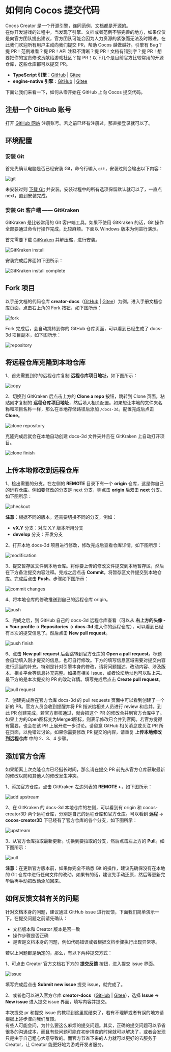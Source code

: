 # 如何向 Cocos 提交代码

Cocos Creator 是一个开源引擎，连同范例、文档都是开源的。<br>
在你开发游戏的过程中，当发现了引擎、文档或者范例不够完善的地方，如果仅仅是向官方团队提出建议，官方团队可能会因为人力资源的紧张而无法及时跟进。在此我们欢迎所有用户主动向我们提交 PR，帮助 Cocos 越做越好。引擎有 Bug？提 PR！范例难看？提 PR！API 注释不清晰？提 PR！文档有错别字？提 PR！想要把你的宝贵修改贡献给游戏社区？提 PR！以下几个是目前官方比较常用的开源仓库，这些仓库都可以提交 PR。

- **TypeScript 引擎**：[GitHub](https://github.com/cocos/cocos-engine/) | [Gitee](https://gitee.com/mirrors_cocos-creator/engine/)
- **engine-native 引擎**：[GitHub](https://github.com/cocos/engine-native/) | [Gitee](https://gitee.com/mirrors_cocos-creator/engine-native/)

下面让我们来看一下，如何从零开始在 GitHub 上向 Cocos 提交代码。

## 注册一个 GitHub 账号

打开 [GitHub 网站](https://github.com/) 注册账号。若之前已经有注册过，那直接登录就可以了。

## 环境配置

### 安装 Git

首先先确认电脑是否已经安装 Git，命令行输入 `git`，安装过则会输出以下内容：

![git](submit-pr/git.png)

未安装过则 [下载 Git](https://git-scm.com/download/) 并安装。安装过程中的所有选项保留默认就可以了，一直点 next，直到安装完成。

### 安装 Git 客户端 —— GitKraken

GitKraken 是比较常用的 Git 客户端工具。如果不使用 GitKraken 的话，Git 操作全部要通过命令行操作完成，比较麻烦。下面以 Windows 版本为例进行演示。

首先需要下载 [GitKraken](https://www.gitkraken.com/) 并解压缩，进行安装。

![GitKraken install](submit-pr/sourcetree_install.png)

安装完成后界面如下图所示：

![GitKraken install complete](submit-pr/sourcetree_install_complete.png)

## Fork 项目

以手册文档的代码仓库 **creator-docs**（[GitHub](https://github.com/cocos/cocos-docs) | [Gitee](https://gitee.com/mirrors_cocos-creator/creator-docs/)）为例。进入手册文档仓库页面，点击右上角的 Fork 按钮，如下图所示：

![fork](submit-pr/fork.png)

Fork 完成后，会自动跳转到你的 GitHub 仓库页面，可以看到已经生成了 docs-3d 项目副本，如下图所示：

![repository](submit-pr/repository.png)

## 将远程仓库克隆到本地仓库

1、首先需要到你的远程仓库复制 **远程仓库项目地址**，如下图所示：

![copy](submit-pr/copy.png)

2、切换到 GitKraken 后点击上方的 **Clone a repo** 按钮，跳转到 Clone 页面，粘贴刚才复制的 **远程仓库项目地址**，然后填入相关配置。如果想让本地的文件夹名称和项目名称一样，那么在本地存储路径后添加 `/docs-3d`。配置完成后点击 **Clone**。

![clone repository](submit-pr/clone_repository.png)

克隆完成后就会在本地自动创建 docs-3d 文件夹并且在 GitKraken 上自动打开项目。

![clone finish](submit-pr/clone_finish.png)

## 上传本地修改到远程仓库

1、检出需要的分支。在左侧的 **REMOTE** 目录下有一个 **origin** 仓库，这是你自己的远程仓库。例如要修改的分支是 next 分支，则点击 **origin** 后双击 **next** 分支。如下图所示：

![checkout](submit-pr/checkout.png)

**注意**：根据不同的版本，还需要切换不同的分支，例如：

- **vX.Y** 分支：对应 X.Y 版本所用分支
- **develop** 分支：开发分支

2、打开本地 docs-3d 项目进行修改，修改完成后查看仓库详情，如下图所示：

![modification](submit-pr/modification.png)

3、提交暂存区文件到本地仓库。将你要上传的修改文件提交到本地暂存区，然后在下方备注提交内容注释。完成之后点击 **Commit**，将暂存区文件提交到本地仓库。完成后点击 **Push**。步骤如下图所示：

![commit changes](submit-pr/commit_changes.png)

4、将本地仓库的修改推送到自己的远程仓库 origin。

![push](submit-pr/push.png)

5、完成之后，到 GitHub 自己的 docs-3d 远程仓库查看（可以从 **右上方的头像 -> Your profile -> Repositories -> docs-3d** 进入你的远程仓库），可以看到已经有本次的提交信息了。然后点击 **New pull request**。

![push finish](submit-pr/push_finish.png)

6、点击 **New pull request** 后会跳转到官方仓库的 **Open a pull request**。标题会自动填入刚才提交的信息，也可自行修改。下方的填写信息区域需要对提交内容进行适当的补充。特别是针对引擎本身的修改，请将问题描述、改动内容、涉及版本、相关平台等信息补充完整。如果有相关 Issue，或者论坛地址也可以贴上来。最下方的是本次提交的 PR 的改动详情。填写完成后点击 **Create pull request**。

![pull request](submit-pr/pull_request.png)

7、创建完成后在官方仓库 docs-3d 的 pull requests 页面中可以看到创建了一个新的 PR。官方人员会收到提醒并将 PR 指派给相关人员进行 review 和合并。到此 PR 创建完成，若官方审核通过，就会把这个 PR 的修改合并到官方仓库中了。如果上方的Open图标变为Merged图标，则表示修改已合并到官网。若官方觉得有需要，也会在该 PR 上展开进一步讨论。请留意 GitHub 相关消息或关注 PR 所在页面，以免错过讨论。如果你需要修改 PR 提交的内容，请重复 **上传本地修改到远程仓库** 中的 2、3、4 步骤。

## 添加官方仓库

如果距离上次克隆仓库已经挺长时间，那么请在提交 PR 前先从官方仓库获取最新的修改以防和其他人的修改发生冲突。

1、添加官方仓库。点击 GitKraken 左边列表的 **REMOTE +**，如下图所示：

![add upstream](submit-pr/add-upstream.png)

2、在 GitKraken 的 docs-3d 本地仓库的左侧，可以看到有 origin 和 cocos-creator3D 两个远程仓库，分别是自己的远程仓库和官方仓库。可以看到 **远程 -> cocos-creator3D** 下已经有了官方仓库的各个分支，如下图所示：

![upstream](submit-pr/upstream.png)

3、从官方仓库拉取最新更新。切换到要拉取的分支，然后点击左上方的 **Pull**。如下图所示：

![pull](submit-pr/pull.png)

**注意**：在更新官方版本前，如果你完全不熟悉 Git 的操作，建议先确保没有在本地的 Git 仓库中进行任何文件的改动。如果有的话，建议先手动还原，然后等更新完毕后再手动把改动添加回来。

## 如何反馈文档有关的问题

针对文档本身的问题，建议通过 GitHub issue 进行反馈，下面我们简单演示一下。在提交问题之前请先确认：

- 文档版本和 Creator 版本是否一致
- 操作步骤是否正确
- 是否是文档本身的问题，例如代码错误或者根据文档步骤执行出现异常等。

若以上问题都是确定的，那么，有以下两种提交方式：

1、可点击 Creator 官方文档右下方的 **提交反馈** 按钮，进入提交 issue 界面。

![issue](submit-pr/issue.png)

填写完成后点击 **Submit new issue** 提交 issue，就完成了。

2、或者也可以进入官方仓库 **creator-docs**（[GitHub](https://github.com/cocos/cocos-docs) | [Gitee](https://gitee.com/mirrors_cocos-creator/creator-docs/)），选择 **Issue -> New issue** 进入提交 issue 界面，填写内容并提交。

本次提交 pr 和提交 issue 的教程到这里就结束了，若有不理解或者有误的地方请根据上述步骤向我们反馈。<br>
有些人可能会问，为什么要这么麻烦的提交问题。其实，正确的提交问题可以节省很多的沟通成本，而且有些问题可能在初步排查的时候就可以解决了，或者会发现只是由于自己粗心大意导致的。而官方节省下来的人力就可以更好的去服务于 Creator，让 Creator 能更好地为游戏开发者服务。
